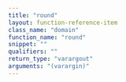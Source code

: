 ```yaml
---
title: "round"
layout: function-reference-item
class_name: "domain"
function_name: "round"
snippet: ""
qualifiers: ""
return_type: "varargout"
arguments: "(varargin)"
---
```


<pre class="help-text"></pre>